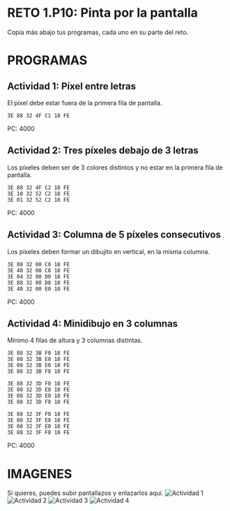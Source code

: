 # RETO 1.P10: Pinta por la pantalla
Copia más abajo tus programas, cada uno en su parte del reto.

# PROGRAMAS

## Actividad 1: Píxel entre letras
El píxel debe estar fuera de la primera fila de pantalla.
```
3E 88 32 4F C1 18 FE
```
PC: 4000

## Actividad 2: Tres píxeles debajo de 3 letras
Los píxeles deben ser de 3 colores distintos y no estar en la primera fila de pantalla.
```
3E 88 32 4F C2 18 FE
3E 10 32 52 C2 18 FE
3E 01 32 52 C2 18 FE 

```
PC: 4000

## Actividad 3: Columna de 5 píxeles consecutivos
Los píxeles deben formar un dibujito en vertical, en la misma columna.
```
3E 88 32 00 C0 18 FE
3E 40 32 00 C8 18 FE
3E 04 32 00 D0 18 FE
3E 88 32 00 D8 18 FE
3E 40 32 00 E0 18 FE
```
PC: 4000

## Actividad 4: Minidibujo en 3 columnas
Mínimo 4 filas de altura y 3 columnas distintas.
```
3E 88 32 3B F0 18 FE
3E 80 32 3B E8 18 FE
3E 08 32 3B E0 18 FE
3E 88 32 3B F8 18 FE

3E 88 32 3D F0 18 FE
3E 80 32 3D E8 18 FE
3E 08 32 3D E0 18 FE
3E 88 32 3D F8 18 FE

3E 88 32 3F F0 18 FE
3E 80 32 3F E8 18 FE
3E 08 32 3F E0 18 FE
3E 88 32 3F F8 18 FE
```
PC: 4000

# IMAGENES
Si quieres, puedes subir pantallazos y enlazarlos aquí.
![Actividad 1](/tuimagen1.png)
![Actividad 2](/tuimagen2.png)
![Actividad 3](/tuimagen3.png)
![Actividad 4](/tuimagen4.png)

